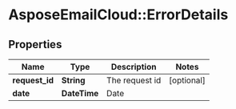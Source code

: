 # AsposeEmailCloud::ErrorDetails

## Properties
Name | Type | Description | Notes
------------ | ------------- | ------------- | -------------
**request_id** | **String** | The request id | [optional] 
**date** | **DateTime** | Date | 


